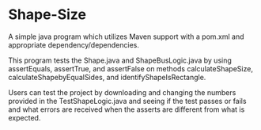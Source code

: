 # Shape-Size
A simple java program which utilizes Maven support with a pom.xml and appropriate dependency/dependencies. 

This program tests the Shape.java and ShapeBusLogic.java by using assertEquals, assertTrue, and assertFalse on methods calculateShapeSize, calculateShapebyEqualSides, 
and identifyShapeIsRectangle.


Users can test the project by downloading and changing the numbers provided in the TestShapeLogic.java and seeing if the test passes or 
fails and what errors are received when the asserts are different from what is expected.
